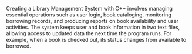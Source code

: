 Creating a Library Management System with C++ involves managing essential operations such as user login, book cataloging, monitoring borrowing records, and producing reports on book availability and user activities. The system keeps user and book information in two text files, allowing access to updated data the next time the program runs. For example, when a book is checked out, its status changes from available to borrowed.
